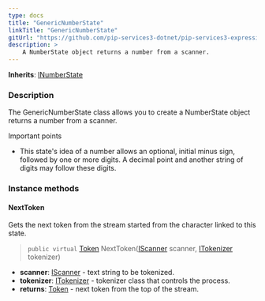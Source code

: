 ```yaml
---
type: docs
title: "GenericNumberState"
linkTitle: "GenericNumberState"
gitUrl: "https://github.com/pip-services3-dotnet/pip-services3-expressions-dotnet"
description: > 
    A NumberState object returns a number from a scanner. 
---
```


**Inherits**: [INumberState](../../inumber_state)

### Description

The GenericNumberState class allows you to create a NumberState object returns a number from a scanner.

Important points
- This state's idea of a number allows an optional, initial minus sign, followed by one or more digits. A decimal point and another string of digits may follow these digits.



### Instance methods

#### NextToken
Gets the next token from the stream started from the character linked to this state.

> `public virtual` [Token](../../token) NextToken([IScanner](../../../io/iscanner) scanner, [ITokenizer](../../itokenizer) tokenizer)

- **scanner**: [IScanner](../../../io/iscanner) - text string to be tokenized.
- **tokenizer**: [ITokenizer](../../itokenizer) - tokenizer class that controls the process.
- **returns**: [Token](../../token) - next token from the top of the stream.
